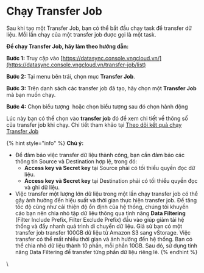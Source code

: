 # Chạy Transfer Job

Sau khi tạo một Transfer Job, bạn có thể bắt đầu chạy task để transfer dữ liệu. Mỗi lần chạy của một transfer job được gọi là một task.&#x20;

**Để chạy Transfer Job, hãy làm theo hướng dẫn:**

**Bước 1:** Truy cập vào [https://datasync.console.vngcloud.vn/](https://datasync.console.vngcloud.vn/transfer-job/list)

**Bước 2:** Tại menu bên trái, chọn mục **Transfer Job**.&#x20;

**Bước 3:** Trên danh sách các transfer job đã tạo, hãy chọn một **Transfer Job** mà bạn muốn chạy.&#x20;

**Bước 4:** Chọn biểu tượng <img src="http://docs.vngcloud.vn/download/thumbnails/73761189/image2024-3-14_10-4-28.png?version=1&#x26;modificationDate=1710385469000&#x26;api=v2" alt="" data-size="line"> hoặc chọn biểu tượng <img src="http://docs.vngcloud.vn/download/thumbnails/73761189/image2024-3-14_10-4-58.png?version=1&#x26;modificationDate=1710385499000&#x26;api=v2" alt="" data-size="line">sau đó chọn hành động <img src="http://docs.vngcloud.vn/download/thumbnails/73761189/image2024-3-14_10-5-14.png?version=1&#x26;modificationDate=1710385515000&#x26;api=v2" alt="" data-size="line">

Lúc này bạn có thể chọn vào **transfer job** đó để xem chi tiết về thông số của transfer job khi chạy. Chi tiết tham khảo tại [Theo dõi kết quả chạy Transfer Job](http://docs.vngcloud.vn/pages/viewpage.action?pageId=73761255)

{% hint style="info" %}
**Chú ý:**

* Để đảm bảo việc transfer dữ liệu thành công, bạn cần đảm bảo các thông tin Source và Destination hợp lệ, trong đó:&#x20;
  * **Access key và Secret key** tại Source phải có tối thiểu quyền đọc dữ liệu.
  * **Access key và Secret key** tại Destination phải có tối thiểu quyền đọc và ghi dữ liệu.
* Việc transfer một lượng lớn dữ liệu trong một lần chạy transfer job có thể gây ảnh hưởng đến hiệu suất và thời gian thực hiện transfer job. Để tăng tốc độ cũng như cải thiện độ ổn định của hệ thống, chúng tôi khuyến cáo bạn nên chia nhỏ tập dữ liệu thông qua tính năng **Data Filtering** (Filter Include Prefix, Filter Exclude Prefix) đầu vào giúp giảm tải hệ thống và đẩy nhanh quá trình di chuyển dữ liệu. Giả sử bạn có một transfer job transfer 100GB dữ liệu từ Amazon S3 sang vStorage. Việc transfer có thể mất nhiều thời gian và ảnh hưởng đến hệ thống. Bạn có thể chia nhỏ dữ liệu thành 10 phần, mỗi phần 10GB. Sau đó, sử dụng tính năng Data Filtering để transfer từng phần dữ liệu riêng lẻ.&#x20;
{% endhint %}

\
